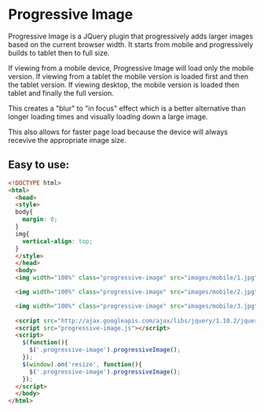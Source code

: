 Progressive Image
=============
Progressive Image is a JQuery plugin that progressively adds larger images based on the current browser width.  It starts from mobile and progressively builds to tablet then to full size.  

If viewing from a mobile device, Progressive Image will load only the mobile version.  If viewing from a tablet the mobile version is loaded first and then the tablet version.  If viewing desktop, the mobile version is loaded then tablet and finally the full version.

This creates a "blur" to "in focus" effect which is a better alternative than longer loading times and visually loading down a large image.

This also allows for faster page load because the device will always recevive the appropriate image size.

Easy to use:
-------
```html
<!DOCTYPE html>
<html>
  <head>
  <style>
  body{
    margin: 0;
  }
  img{
    vertical-align: top;
  }
  </style>
  </head>
  <body>
  <img width="100%" class="progressive-image" src="images/mobile/1.jpg" img-mobile="images/mobile/1.jpg" img-tablet="images/tablet/1.jpg" img-full="images/full/1.jpg" />

  <img width="100%" class="progressive-image" src="images/mobile/2.jpg" img-mobile="images/mobile/2.jpg" img-tablet="images/tablet/2.jpg" img-full="images/full/2.jpg" />

  <img width="100%" class="progressive-image" src="images/mobile/3.jpg" img-mobile="images/mobile/3.jpg" img-tablet="images/tablet/3.jpg" img-full="images/full/3.jpg" />
  
  <script src="http://ajax.googleapis.com/ajax/libs/jquery/1.10.2/jquery.min.js"></script>
  <script src="progressive-image.js"></script>
  <script>
    $(function(){
      $('.progressive-image').progressiveImage(); 
    });
    $(window).on('resize', function(){
      $('.progressive-image').progressiveImage(); 
    });
  </script>
  </body>
</html>
```
